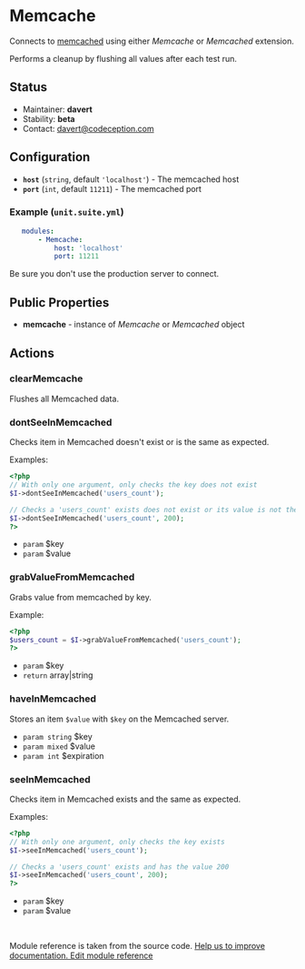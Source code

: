 # Memcache


Connects to [memcached](http://www.memcached.org/) using either _Memcache_ or _Memcached_ extension.

Performs a cleanup by flushing all values after each test run.

## Status

* Maintainer: **davert**
* Stability: **beta**
* Contact: davert@codeception.com

## Configuration

* **`host`** (`string`, default `'localhost'`) - The memcached host
* **`port`** (`int`, default `11211`) - The memcached port

### Example (`unit.suite.yml`)

```yaml
   modules:
       - Memcache:
           host: 'localhost'
           port: 11211
```

Be sure you don't use the production server to connect.

## Public Properties

* **memcache** - instance of _Memcache_ or _Memcached_ object


## Actions

### clearMemcache
 
Flushes all Memcached data.


### dontSeeInMemcached
 
Checks item in Memcached doesn't exist or is the same as expected.

Examples:

``` php
<?php
// With only one argument, only checks the key does not exist
$I->dontSeeInMemcached('users_count');

// Checks a 'users_count' exists does not exist or its value is not the one provided
$I->dontSeeInMemcached('users_count', 200);
?>
```

 * `param` $key
 * `param` $value


### grabValueFromMemcached
 
Grabs value from memcached by key.

Example:

``` php
<?php
$users_count = $I->grabValueFromMemcached('users_count');
?>
```

 * `param` $key
 * `return` array|string


### haveInMemcached
 
Stores an item `$value` with `$key` on the Memcached server.

 * `param string` $key
 * `param mixed` $value
 * `param int` $expiration


### seeInMemcached
 
Checks item in Memcached exists and the same as expected.

Examples:

``` php
<?php
// With only one argument, only checks the key exists
$I->seeInMemcached('users_count');

// Checks a 'users_count' exists and has the value 200
$I->seeInMemcached('users_count', 200);
?>
```

 * `param` $key
 * `param` $value

<p>&nbsp;</p><div class="alert alert-warning">Module reference is taken from the source code. <a href="https://github.com/Codeception/module-memcache/tree/master/src/Codeception/Module/Memcache.php">Help us to improve documentation. Edit module reference</a></div>
